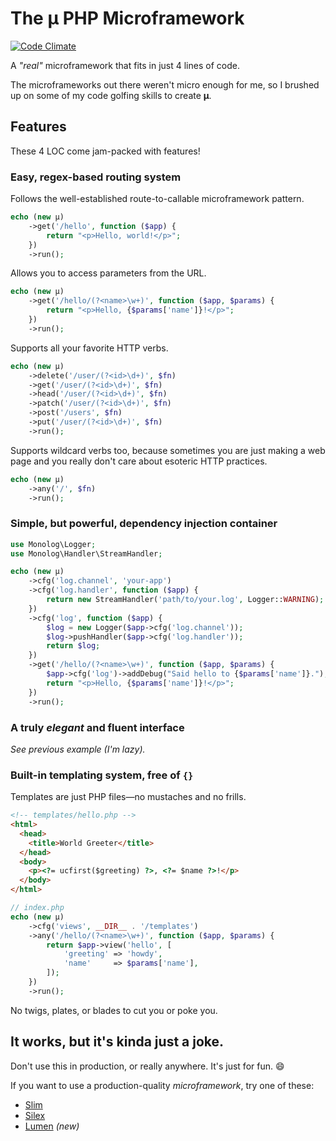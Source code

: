 # The µ PHP Microframework

[![Code Climate](https://codeclimate.com/github/jeremeamia/mu/badges/gpa.svg)](https://codeclimate.com/github/jeremeamia/mu)

A _"real"_ microframework that fits in just 4 lines of code.

The microframeworks out there weren't micro enough for me, so I brushed up on
some of my code golfing skills to create **µ**.

## Features

These 4 LOC come jam-packed with features!

### Easy, regex-based routing system

Follows the well-established route-to-callable microframework pattern.

```php
echo (new µ)
    ->get('/hello', function ($app) {
        return "<p>Hello, world!</p>";
    })
    ->run();
```

Allows you to access parameters from the URL.

```php
echo (new µ)
    ->get('/hello/(?<name>\w+)', function ($app, $params) {
        return "<p>Hello, {$params['name']}!</p>";
    })
    ->run();
```

Supports all your favorite HTTP verbs.

```php
echo (new µ)
    ->delete('/user/(?<id>\d+)', $fn)
    ->get('/user/(?<id>\d+)', $fn)
    ->head('/user/(?<id>\d+)', $fn)
    ->patch('/user/(?<id>\d+)', $fn)
    ->post('/users', $fn)
    ->put('/user/(?<id>\d+)', $fn)
    ->run();
```

Supports wildcard verbs too, because sometimes you are just making a web page
and you really don't care about esoteric HTTP practices.

```php
echo (new µ)
    ->any('/', $fn)
    ->run();
```

### Simple, but powerful, dependency injection container

```php
use Monolog\Logger;
use Monolog\Handler\StreamHandler;

echo (new µ)
    ->cfg('log.channel', 'your-app')
    ->cfg('log.handler', function ($app) {
        return new StreamHandler('path/to/your.log', Logger::WARNING);
    })
    ->cfg('log', function ($app) {
        $log = new Logger($app->cfg('log.channel'));
        $log->pushHandler($app->cfg('log.handler'));
        return $log;
    })
    ->get('/hello/(?<name>\w+)', function ($app, $params) {
        $app->cfg('log')->addDebug("Said hello to {$params['name']}.");
        return "<p>Hello, {$params['name']}!</p>";
    })
    ->run();
```

### A truly _elegant_ and fluent interface

_See previous example (I'm lazy)._

### Built-in templating system, free of `{}`

Templates are just PHP files—no mustaches and no frills.

```html
<!-- templates/hello.php -->
<html>
  <head>
    <title>World Greeter</title>
  </head>
  <body>
    <p><?= ucfirst($greeting) ?>, <?= $name ?>!</p>
  </body>
</html>
```

```php
// index.php
echo (new µ)
    ->cfg('views', __DIR__ . '/templates')
    ->any('/hello/(?<name>\w+)', function ($app, $params) {
        return $app->view('hello', [
            'greeting' => 'howdy',
            'name'     => $params['name'],
        ]);
    })
    ->run();
```

No twigs, plates, or blades to cut you or poke you.

## It works, but it's kinda just a joke.

Don't use this in production, or really anywhere. It's just for fun. :smile:

If you want to use a production-quality _microframework_, try one of these:

* [Slim](http://www.slimframework.com/)
* [Silex](http://silex.sensiolabs.org/)
* [Lumen](http://lumen.laravel.com/) _(new)_
